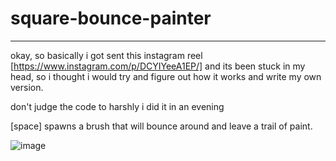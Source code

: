# square-bounce-painter
---
okay, so basically i got sent this instagram reel [https://www.instagram.com/p/DCYIYeeA1EP/] and its been stuck in my head, so i thought i would try and figure out how it works and write my own version.

don't judge the code to harshly i did it in an evening

[space] spawns a brush that will bounce around and leave a trail of paint.

![image](https://github.com/user-attachments/assets/bc4c3cef-3026-4754-85ae-192a76898bf5)
